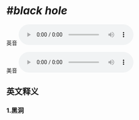 # ***\#black hole*** 
英音
<audio src="./media/black hole1_AAC.aac" controls="controls"></audio>

美音
<audio src="./media/black hole2_AAC.aac" controls="controls"></audio>



  

英文释义
---
### 1.**黑洞**  


